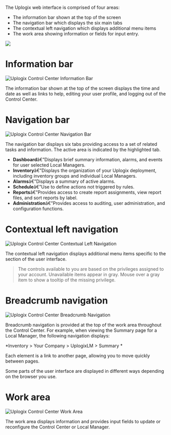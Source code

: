 <!-- 5.4 -->
The Uplogix web interface is comprised of four areas:

 * The information bar shown at the top of the screen
 * The navigation bar which displays the six main tabs
 * The contextual left navigation which displays additional menu items
 * The work area showing information or fields for input entry.
  
![](http://uplogix.com/support/docs/img/6.0/uplogix-control-center-administration-server-settings.png)
 
# Information bar

![Uplogix Control Center Information Bar](http://uplogix.com/support/docs/img/6.0/uplogix-control-center-information-bar.png)

The information bar shown at the top of the screen displays the time and date as well as links to help, editing your user profile, and logging out of the Control Center.

# Navigation bar

![Uplogix Control Center Navigation Bar](http://uplogix.com/support/docs/img/6.0/uplogix-control-center-navigation-bar.png)

The navigation bar displays six tabs providing access to a set of related tasks and information.  The active area is indicated by the highlighted tab.

 - **Dashboard**â€”Displays brief summary information, alarms, and events for user selected Local Managers.
 - **Inventory**â€”Displays the organization of your Uplogix deployment, including inventory groups and individual Local Managers.
 - **Alarms**â€”Displays a summary of active alarms. 
 - **Schedule**â€”Use to define actions not triggered by rules. 
 - **Reports**â€”Provides access to create report assignments, view report files, and sort reports by label. 
 - **Administration**â€”Provides access to auditing, user administration, and configuration functions. 
 
# Contextual left navigation

![Uplogix Control Center Contextual Left Navigation](http://uplogix.com/support/docs/img/6.0/uplogix-control-center-contextual-left-navigation.png)

The contextual left navigation displays additional menu items specific to the section of the user interface.

>The controls available to you are based on the privileges assigned to your account. Unavailable items appear in gray.  Mouse over a gray item to show a tooltip of the missing privilege.

# Breadcrumb navigation

![Uplogix Control Center Breadcrumb Navigation](http://uplogix.com/support/docs/img/6.0/uplogix-control-center-breadcrumbs.png)

Breadcrumb navigation is provided at the top of the work area throughout the Control Center. For example, when viewing the Summary page for a Local Manager, the following navigation displays:

*Inventory > Your Company > UplogixLM > Summary *

Each element is a link to another page, allowing you to move quickly between pages.

Some parts of the user interface are displayed in different ways depending on the browser you use.

# Work area

![Uplogix Control Center Work Area](http://uplogix.com/support/docs/img/6.0/uplogix-control-center-work-area.png) 

The work area displays information and provides input fields to update or reconfigure the Control Center or Local Manager.